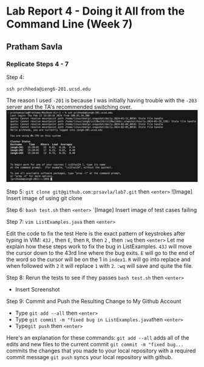 # Lab Report 4 - Doing it All from the Command Line  (Week 7)
## Pratham Savla

### Replicate Steps 4 - 7 

Step 4:
```
ssh prchheda@ieng6-201.ucsd.edu
```
The reason I used `-201` is because I was initially having trouble with the `-203` server and the TA's recommended switching over.
![ssh image](image1.png)


Step 5:
`git clone git@github.com:prsavla/lab7.git` then `<enter>`
![Image] Insert image of using git clone

Step 6:
`bash test.sh` then `<enter>`
`[Image] Insert image of test cases failing

Step 7:
`vim ListExamples.java` then `<enter>` 

Edit the code to fix the test
Here is the exact pattern of keystrokes after typing in VIM:
`43J` , then  `E`, then  `R`, then `2` , then `:wq` then `<enter>`
Let me explain how these steps work to fix the bug in ListExamples.
`43J` will move the cursor down to the 43rd line where the bug exits.
`E` will go to the end of the word so the cursor will be on the 1 in `index1`.
`R` will go into replace and when followed with `2` it will replace `1` with `2`.
`:wq` will save and quite the file. 

Step 8: Rerun the tests to see if they passes
`bash test.sh` then `<enter>` 
- Insert Screenshot

Step 9: Commit and Push the Resulting Change to My Github Account
- Type `git add --all` then `<enter>` 
- Type `git commit -m "fixed bug in ListExamples.java`then `<enter>` 
- Type`git push` then `<enter>`

Here's an explanation for these commands:
`git add --all` adds all of the edits and new files to the current commit
`git commit -m "fixed bug...` commits the changes that you made to your local repository with a required commit message
`git push` syncs your local repository with github. 





